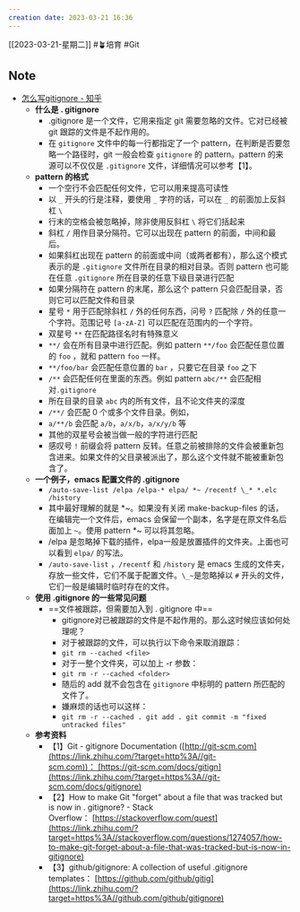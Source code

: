 ```yaml
---
creation date: 2023-03-21 16:36 
---
```

 [[2023-03-21-星期二]]  #🪴培育 #Git
## Note
-  [怎么写gitignore - 知乎](https://zhuanlan.zhihu.com/p/341234283) 
    - **什么是 . gitignore**
        - .gitignore 是一个文件，它用来指定 git 需要忽略的文件。它对已经被 git 跟踪的文件是不起作用的。
        - 在 `gitignore` 文件中的每一行都指定了一个 pattern，在判断是否要忽略一个路径时，git 一般会检查 `gitignore` 的 pattern。pattern 的来源可以不仅仅是 `.gitignore` 文件，详细情况可以参考【1】。
    - **pattern 的格式**
        - 一个空行不会匹配任何文件，它可以用来提高可读性
        - 以 `_` 开头的行是注释，要使用 `_` 字符的话，可以在 `_` 的前面加上反斜杠 `\`
        - 行末的空格会被忽略掉，除非使用反斜杠 `\` 将它们括起来
        - 斜杠 `/` 用作目录分隔符。它可以出现在 pattern 的前面，中间和最后。
        - 如果斜杠出现在 pattern 的前面或中间（或两者都有），那么这个模式表示的是 `.gitignore` 文件所在目录的相对目录。否则 pattern 也可能在任意 `.gitignore` 所在目录的任意下级目录进行匹配
        - 如果分隔符在 pattern 的末尾，那么这个 pattern 只会匹配目录，否则它可以匹配文件和目录
        - 星号 `*` 用于匹配除斜杠 `/` 外的任何东西，问号 `?` 匹配除 `/` 外的任意一个字符。范围记号 `[a-zA-Z]` 可以匹配在范围内的一个字符。
        - 双星号 `**` 在匹配路径名时有特殊意义
        - `**/` 会在所有目录中进行匹配。例如 pattern `**/foo` 会匹配任意位置的 `foo` ，就和 pattern `foo` 一样。
        - `**/foo/bar` 会匹配任意位置的 `bar` ，只要它在目录 `foo` 之下
        - `/**` 会匹配任何在里面的东西。例如 pattern `abc/**` 会匹配相对`.gitignore`
        - 所在目录的目录 `abc` 内的所有文件，且不论文件夹的深度
        - `/**/` 会匹配 0 个或多个文件目录。例如，
        - `a/**/b` 会匹配 `a/b`，`a/x/b`，`a/x/y/b` 等
        - 其他的双星号会被当做一般的字符进行匹配
        - 感叹号 `!` 前缀会将 pattern 反转。任意之前被排除的文件会被重新包含进来。如果文件的父目录被派出了，那么这个文件就不能被重新包含了。
    - **一个例子，emacs 配置文件的 .gitignore**
        - `/auto-save-list /elpa /elpa-* elpa/ *~ /recentf \_* *.elc /history`
        - 其中最好理解的就是 $*$~。如果没有关闭 make-backup-files 的话，在编辑完一个文件后，emacs 会保留一个副本，名字是在原文件名后面加上 `~`。使用 pattern $*$~ 可以将其忽略。
        - /elpa 是忽略掉下载的插件，elpa一般是放置插件的文件夹。上面也可以看到 `elpa/` 的写法。
        - `/auto-save-list` ，`/recentf` 和 `/history` 是 emacs 生成的文件夹，存放一些文件，它们不属于配置文件。`\_~`是忽略掉以 `#` 开头的文件，它们一般是编辑时临时存在的文件。
    - **使用 .gitignore 的一些常见问题**
        - ==文件被跟踪，但需要加入到 . gitignore 中==
            - gitignore对已被跟踪的文件是不起作用的。那么这时候应该如何处理呢？
            - 对于被跟踪的文件，可以执行以下命令来取消跟踪：
            - `git rm --cached <file>`
            - 对于一整个文件夹，可以加上 -r 参数：
            - `git rm -r --cached <folder>`
            - 随后的 add 就不会包含在 `gitignore` 中标明的 pattern 所匹配的文件了。
            - 嫌麻烦的话也可以这样：
            - `git rm -r --cached . git add . git commit -m "fixed untracked files"`
    - **参考资料**
        - 【1】Git - gitignore Documentation ([http://git-scm.com](https://link.zhihu.com/?target=http%3A//git-scm.com))： [https://git-scm.com/docs/gitign](https://link.zhihu.com/?target=https%3A//git-scm.com/docs/gitignore)
        - 【2】How to make Git "forget" about a file that was tracked but is now in . gitignore? - Stack Overflow： [https://stackoverflow.com/quest](https://link.zhihu.com/?target=https%3A//stackoverflow.com/questions/1274057/how-to-make-git-forget-about-a-file-that-was-tracked-but-is-now-in-gitignore)
        - 【3】github/gitignore: A collection of useful .gitignore templates： [https://github.com/github/gitig](https://link.zhihu.com/?target=https%3A//github.com/github/gitignore)








